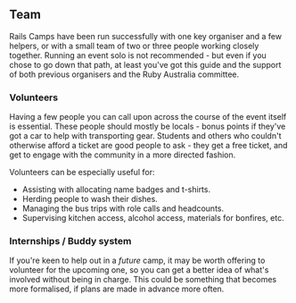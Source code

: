 ## Team

Rails Camps have been run successfully with one key organiser and a few helpers, or with a small team of two or three people working closely together. Running an event solo is not recommended - but even if you chose to go down that path, at least you've got this guide and the support of both previous organisers and the Ruby Australia committee.

### Volunteers

Having a few people you can call upon across the course of the event itself is essential. These people should mostly be locals - bonus points if they've got a car to help with transporting gear. Students and others who couldn't otherwise afford a ticket are good people to ask - they get a free ticket, and get to engage with the community in a more directed fashion.

Volunteers can be especially useful for:

* Assisting with allocating name badges and t-shirts.
* Herding people to wash their dishes.
* Managing the bus trips with role calls and headcounts.
* Supervising kitchen access, alcohol access, materials for bonfires, etc.

### Internships / Buddy system

If you're keen to help out in a _future_ camp, it may be worth offering to volunteer for the upcoming one, so you can get a better idea of what's involved without being in charge. This could be something that becomes more formalised, if plans are made in advance more often.
